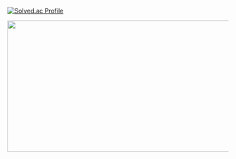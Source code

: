 [![Solved.ac Profile](http://mazassumnida.wtf/api/v2/generate_badge?boj=lij0825)](https://solved.ac/lij0825/)



<a href="https://github.com/devxb/gitanimals">
<img
  src="https://render.gitanimals.org/farms/lij0825"
  width="600"
  height="300"
/>
</a>

<!--
**lij0825/lij0825** is a ✨ _special_ ✨ repository because its `README.md` (this file) appears on your GitHub profile.

Here are some ideas to get you started:

- 🔭 I’m currently working on ...
- 🌱 I’m currently learning ...
- 👯 I’m looking to collaborate on ...
- 🤔 I’m looking for help with ...
- 💬 Ask me about ...
- 📫 How to reach me: ...
- 😄 Pronouns: ...
- ⚡ Fun fact: ...
-->
